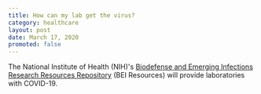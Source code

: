 ```yaml
---
title: How can my lab get the virus?
category: healthcare
layout: post
date: March 17, 2020
promoted: false
---
```


The National Institute of Health (NIH)'s [Biodefense and Emerging Infections Research Resources Repository](https://www.niaid.nih.gov/research/bei-resources-repository) (BEI Resources) will provide laboratories with COVID-19.

